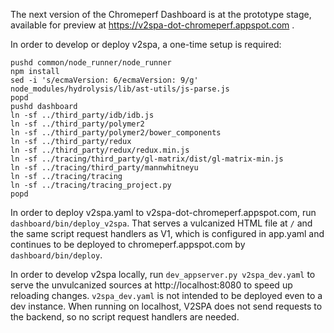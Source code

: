 The next version of the Chromeperf Dashboard is at the prototype stage,
available for preview at https://v2spa-dot-chromeperf.appspot.com .

In order to develop or deploy v2spa, a one-time setup is required:
```
pushd common/node_runner/node_runner
npm install
sed -i 's/ecmaVersion: 6/ecmaVersion: 9/g' node_modules/hydrolysis/lib/ast-utils/js-parse.js
popd
pushd dashboard
ln -sf ../third_party/idb/idb.js
ln -sf ../third_party/polymer2
ln -sf ../third_party/polymer2/bower_components
ln -sf ../third_party/redux
ln -sf ../third_party/redux/redux.min.js
ln -sf ../tracing/third_party/gl-matrix/dist/gl-matrix-min.js
ln -sf ../tracing/third_party/mannwhitneyu
ln -sf ../tracing/tracing
ln -sf ../tracing/tracing_project.py
popd
```

In order to deploy v2spa.yaml to v2spa-dot-chromeperf.appspot.com, run
`dashboard/bin/deploy_v2spa`. That serves a vulcanized HTML file at `/` and the
same script request handlers as V1, which is configured in app.yaml and
continues to be deployed to chromeperf.appspot.com by `dashboard/bin/deploy`.

In order to develop v2spa locally, run `dev_appserver.py v2spa_dev.yaml` to
serve the unvulcanized sources at http://localhost:8080 to speed up reloading
changes. `v2spa_dev.yaml` is not intended to be deployed even to a dev instance.
When running on localhost, V2SPA does not send requests to the backend, so no
script request handlers are needed.
